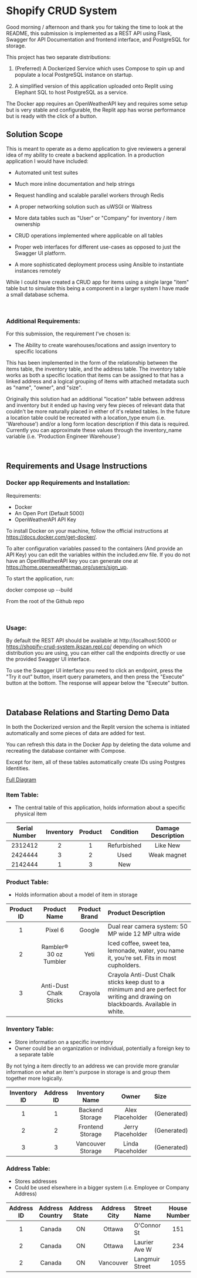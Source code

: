 
# Shopify CRUD System

Good morning / afternoon and thank you for taking the time to look at the README, this submission is implemented as a REST API using Flask, Swagger for API Documentation and frontend interface, and PostgreSQL for storage.

This project has two separate distributions:

1. (Preferred) A Dockerized Service which uses Compose to spin up and populate a local PostgreSQL instance on startup.

2. A simplified version of this application uploaded onto Replit using Elephant SQL to host PostgreSQL as a service.

The Docker app requires an OpenWeatherAPI key and requires some setup but is very stable and configurable, the Replit app has worse performance but is ready with the click of a button.



## Solution Scope

This is meant to operate as a demo application to give reviewers a general idea of my ability to create a backend application. In a production application I would have included:

- Automated unit test suites

- Much more inline documentation and help strings

- Request handling and scalable parallel workers through Redis

- A proper networking solution such as uWSGI or Waitress

- More data tables such as "User" or "Company" for inventory / item ownership

- CRUD operations implemented where applicable on all tables

- Proper web interfaces for different use-cases as opposed to just the Swagger UI platform.

- A more sophisticated deployment process using Ansible to instantiate instances remotely

While I could have created a CRUD app for items using a single large "item" table but to simulate this being a component in a larger system I have made a small database schema.

<br />

### **Additional Requirements:**
For this submission, the requirement I've chosen is:
- The Ability to create warehouses/locations and assign inventory to specific locations

This has been implemented in the form of the relationship between the items table, the inventory table, and the address table. The inventory table works as both a specific location that items can be assigned to that has a linked address and a logical grouping of items with attached metadata such as "name", "owner", and "size".

Originally this solution had an additional "location" table between address and inventory but it ended up having very few pieces of relevant data that couldn't be more naturally placed in either of it's related tables. In the future a location table could be recreated with a location_type enum (i.e. 'Warehouse') and/or a long form location description if this data is required. Currently you can approximate these values through the inventory_name variable (i.e. 'Production Engineer Warehouse')

<br />

## Requirements and Usage Instructions

### **Docker app Requirements and Installation:**

Requirements:
- Docker
- An Open Port (Default 5000)
- OpenWeatherAPI API Key

To install Docker on your machine, follow the official instructions at https://docs.docker.com/get-docker/.



To alter configuration variables passed to the containers (And provide an API Key) you can edit the variables within the included.env file. If you do not have an OpenWeatherAPI key you can generate one at https://home.openweathermap.org/users/sign_up.



To start the application, run:

 docker compose up --build

From the root of the Github repo

<br />

### **Usage:**
By default the REST API should be available at http://localhost:5000 or https://shopify-crud-system.jkszan.repl.co/ depending on which distribution you are using, you can either call the endpoints directly or use the provided Swagger UI interface.

To use the Swagger UI interface you need to click an endpoint, press the "Try it out" button, insert query parameters, and then press the "Execute" button at the bottom. The response will appear below the "Execute" button.



<br />

## Database Relations and Starting Demo Data

In both the Dockerized version and the Replit version the schema is initiated automatically and some pieces of data are added for test.

You can refresh this data in the Docker App by deleting the data volume and recreating the database container with Compose.

Except for item, all of these tables automatically create IDs using Postgres Identities.

[Full Diagram](./DB_Diagram.pdf)




### **Item Table:**
- The central table of this application, holds information about a specific physical item

| Serial Number | Inventory | Product | Condition | Damage Description |
| :---: | :---: | :---:| :---: | :---: |
| 2312412 	| 2 | 1 | Refurbished 	| Like New		|
| 2424444 	| 3 | 2 | Used 			| Weak magnet 	|
| 2142444 	| 1 | 3 | New 			| 				|



### **Product Table:**

- Holds information about a model of item in storage



| Product ID | Product Name | Product Brand | Product Description |
| :---: |:---:| :---:| :--- |
| 1 | Pixel 6                   | Google    | Dual rear camera system: 50 MP wide 12 MP ultra wide 	|
| 2 | Rambler® 30 oz Tumbler    | Yeti      | Iced coffee, sweet tea, lemonade, water, you name it, you’re set. Fits in most cupholders.|
| 3 | Anti-Dust Chalk Sticks    | Crayola   | Crayola Anti-Dust Chalk sticks keep dust to a minimum and are perfect for writing and drawing on blackboards. Available in white.|



### **Inventory Table:**

- Store information on a specific inventory
- Owner could be an organization or individual, potentially a foreign key to a separate table

By not tying a item directly to an address we can provide more granular information on what an item's purpose in storage is and group them together more logically.

| Inventory ID | Address ID | Inventory Name | Owner | Size |
| :---: |:---:| :---:| :---: | :--- |
| 1 | 1 | Backend Storage   | Alex Placeholder  | (Generated) |
| 2 | 2 | Frontend Storage  | Jerry Placeholder | (Generated) |
| 3 | 3 | Vancouver Storage | Linda Placeholder | (Generated) |




### **Address Table:**

- Stores addresses
- Could be used elsewhere in a bigger system (i.e. Employee or Company Address)

| Address ID | Address Country | Address State | Address City | Street Name | House Number | Apt Specifier | Postal Code |
| :---: |:---:| :---:| :---: | :--- | :---: | :---: |:---: |
| 1 | Canada | ON | Ottawa      | O'Connor St       | 151   |       | K2P 2L8 |
| 2 | Canada | ON | Ottawa      | Laurier Ave W     | 234   | #500  | K2P 2L8 |
| 2 | Canada | ON | Vancouver   | Langmuir Street   | 1055  |       | V7X 1L3 |
